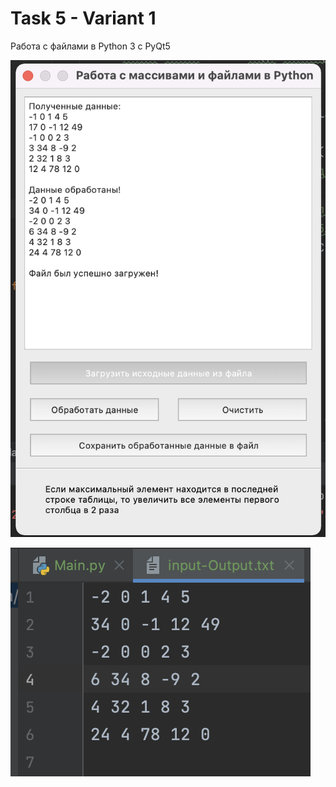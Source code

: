# Task 5 - Variant 1
Работа с файлами в Python 3 с PyQt5

![Screenshot](Screenshot_1.png)

![Screenshot](Screenshot_2.png)
